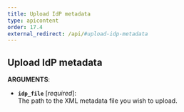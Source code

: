 ```yaml
---
title: Upload IdP metadata
type: apicontent
order: 17.4
external_redirect: /api/#upload-idp-metadata
---
```


## Upload IdP metadata

**ARGUMENTS**:

* **`idp_file`** [*required*]:  
     The path to the XML metadata file you wish to upload.

